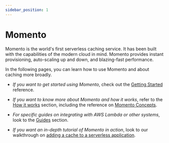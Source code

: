 ```yaml
---
sidebar_position: 1
---
```


# Momento

Momento is the world's first serverless caching service. It has been built with the capabilities of the modern cloud in mind. Momento provides instant provisioning, auto-scaling up and down, and blazing-fast performance.

In the following pages, you can learn how to use Momento and about caching more broadly.

- _If you want to get started using Momento_, check out the [Getting Started](./getting-started) reference.

- _If you want to know more about Momento and how it works_, refer to the [How it works](./how-it-works) section, including the reference on [Momento Concepts](./how-it-works/momento-concepts).

- _For specific guides on integrating with AWS Lambda or other systems_, look to the [Guides](./guides) section.

- _If you want an in-depth tutorial of Momento in action_, look to our walkthrough on [adding a cache to a serverless application](./serverless-cache-walkthrough).
